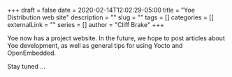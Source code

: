 +++ 
draft = false
date = 2020-02-14T12:02:29-05:00
title = "Yoe Distribution web site"
description = ""
slug = "" 
tags = []
categories = []
externalLink = ""
series = []
author = "Cliff Brake"
+++

Yoe now has a project website. In the future, we hope to post articles about 
Yoe development, as well as general tips for using Yocto and OpenEmbedded.

Stay tuned ...
